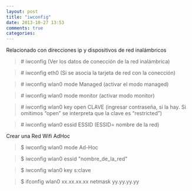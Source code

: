 ```yaml
---
layout: post
title: "iwconfig"
date: 2013-10-27 13:53
comments: true
categories: 
---
```

Relacionado con direcciones ip y dispositivos de red inalámbricos 

>\# iwconfig (Ver los datos de conección de la red inalámbrica)

>\# iwconfig eth0 (Si se asocia la tarjeta de red con la conección)

>\# iwconfig wlan0 mode Managed  (activar el modo managed)

>\# iwconfig wlan0 mode monitor (activar modo monitor)

>\# iwconfig wlan0 key open CLAVE  (ingresar contraseña, si la hay. Si omitimos “open” se interpreta que la clave es “restricted”)

>\# iwconfig wlan0 essid ESSID (ESSID= nombre de la red)

Crear una Red Wifi AdHoc 

>$ iwconfig wlan0 mode Ad-Hoc 

>$ iwconfig wlan0 essid "nombre_de_la_red" 

>$ iwconfig wlan0 key s:clave 

>$ ifconfig wlan0 xx.xx.xx.xx netmask yy.yy.yy.yy

